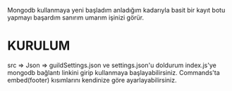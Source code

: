 Mongodb kullanmaya yeni başladım anladığım kadarıyla basit bir kayıt botu yapmayı başardım sanırım umarım işinizi görür.

# KURULUM

src => Json => guildSettings.json ve settings.json'u doldurum index.js'ye mongodb bağlantı linkini girip kullanmaya başlayabilirsiniz. Commands'ta embed(footer) kısımlarını kendinize göre ayarlayabilirsiniz.
